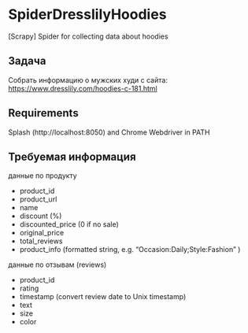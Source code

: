 # SpiderDresslilyHoodies
 [Scrapy] Spider for collecting data about hoodies

## Задача
Собрать информацию о мужских худи с
сайта: https://www.dresslily.com/hoodies-c-181.html 

## Requirements
Splash (http://localhost:8050) and Chrome Webdriver in PATH
## Требуемая информация
данные по продукту
* product_id
* product_url
* name
* discount (%)
* discounted_price (0 if no sale)
* original_price
* total_reviews
* product_info (formatted string, e.g. “Occasion:Daily;Style:Fashion” )

данные по отзывам (reviews)
* product_id
* rating
* timestamp (convert review date to Unix timestamp)
* text
* size
* color
